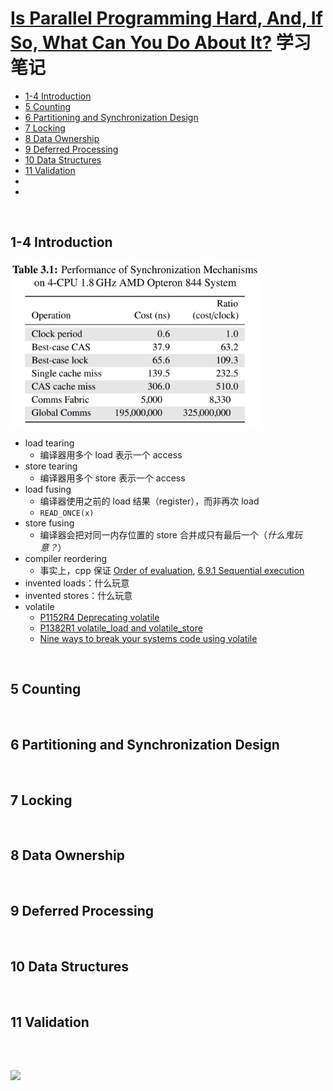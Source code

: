 # [Is Parallel Programming Hard, And, If So, What Can You Do About It?](https://mirrors.edge.kernel.org/pub/linux/kernel/people/paulmck/perfbook/perfbook.html) 学习笔记

- [1-4 Introduction](#1-4)
- [5 Counting](#5)
- [6 Partitioning and Synchronization Design](#6)
- [7 Locking](#7)
- [8 Data Ownership](#8)
- [9 Deferred Processing](#9)
- [10 Data Structures](#10)
- [11 Validation](#11)
- [](#)
- [](#)


&nbsp;   
<a id="1-4"></a>
## 1-4 Introduction

<img src="assets/Table3-1.png" width="400"/>

- load tearing
  - 编译器用多个 load 表示一个 access
- store tearing
  - 编译器用多个 store 表示一个 access
- load fusing
  - 编译器使用之前的 load 结果（register），而非再次 load
  - `READ_ONCE(x)`
- store fusing
  - 编译器会把对同一内存位置的 store 合并成只有最后一个（*什么鬼玩意？*）
- compiler reordering
  - 事实上，cpp 保证 [Order of evaluation](https://en.cppreference.com/w/cpp/language/eval_order), [6.9.1 Sequential execution](http://eel.is/c++draft/intro.execution#8)
- invented loads：什么玩意
- invented stores：什么玩意
- volatile
  - [P1152R4 Deprecating volatile](http://www.open-std.org/jtc1/sc22/wg21/docs/papers/2019/p1152r4.html)
  - [P1382R1 volatile_load<T> and volatile_store<T>](http://www.open-std.org/jtc1/sc22/wg21/docs/papers/2019/p1382r1.pdf)
  - [Nine ways to break your systems code using volatile](https://blog.regehr.org/archives/28)


&nbsp;   
<a id="5"></a>
## 5 Counting


&nbsp;   
<a id="6"></a>
## 6 Partitioning and Synchronization Design


&nbsp;   
<a id="7"></a>
## 7 Locking


&nbsp;   
<a id="8"></a>
## 8 Data Ownership


&nbsp;   
<a id="9"></a>
## 9 Deferred Processing


&nbsp;   
<a id="10"></a>
## 10 Data Structures


&nbsp;   
<a id="11"></a>
## 11 Validation


&nbsp;   
<a id=""></a>
## 

<img src="assets/.png" width="400"/>